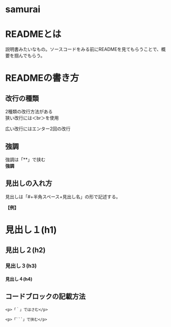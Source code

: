 # samurai

# READMEとは
説明書みたいなもの。ソースコードをみる前にREADMEを見てもらうことで、概要を掴んでもらう。

# READMEの書き方

## 改行の種類
2種類の改行方法がある<br>
狭い改行には＜br＞を使用

広い改行にはエンター2回の改行

## 強調<br>
強調は「**」で挟む<br>
**強調**

## 見出しの入れ方<br>
見出しは「#+半角スペース+見出し名」の形で記述する。

**【例】**<br>
# 見出し１(h1)
## 見出し２(h2)
### 見出し３(h3)
#### 見出し４(h4)

## コードブロックの記載方法
`<p>「｀」ではさむ</p>`

```
<p>「```」で挟む</p>
```

